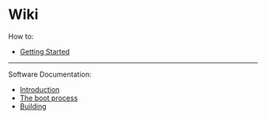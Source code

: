 # Wiki

How to:
* [Getting Started](./getting-started.md)

---

Software Documentation:
* [Introduction](./introduction.md)
* [The boot process](./boot.md)
* [Building](./build.md)
